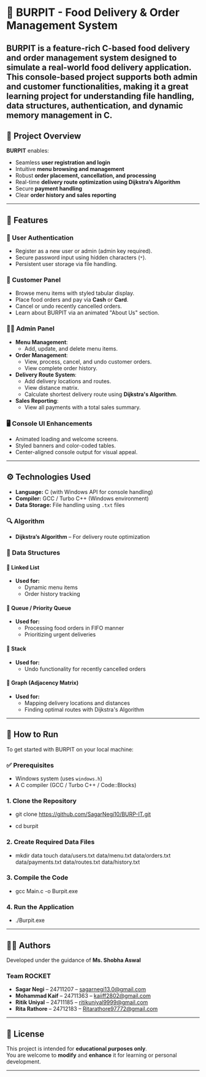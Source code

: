 
# 🍔 BURPIT - Food Delivery & Order Management System 

**BURPIT** is a feature-rich C-based food delivery and order management system designed to simulate a real-world food delivery application. This console-based project supports both **admin** and **customer** functionalities, making it a great learning project for understanding file handling, data structures, authentication, and dynamic memory management in C.
---
## 🔧 Project Overview
**BURPIT** enables:
- Seamless **user registration and login**
- Intuitive **menu browsing and management**
- Robust **order placement, cancellation, and processing**
- Real-time **delivery route optimization using Dijkstra’s Algorithm**
- Secure **payment handling**
- Clear **order history and sales reporting**
---
## 🚀 Features

### 🔐 User Authentication
- Register as a new user or admin (admin key required).
- Secure password input using hidden characters (`*`).
- Persistent user storage via file handling.

### 🧑 Customer Panel
- Browse menu items with styled tabular display.
- Place food orders and pay via **Cash** or **Card**.
- Cancel or undo recently cancelled orders.
- Learn about BURPIT via an animated "About Us" section.

### 👨‍💼 Admin Panel
- **Menu Management**:
  - Add, update, and delete menu items.
- **Order Management**:
  - View, process, cancel, and undo customer orders.
  - View complete order history.
- **Delivery Route System**:
  - Add delivery locations and routes.
  - View distance matrix.
  - Calculate shortest delivery route using **Dijkstra's Algorithm**.
- **Sales Reporting**:
  - View all payments with a total sales summary.

### 🖥️ Console UI Enhancements
- Animated loading and welcome screens.
- Styled banners and color-coded tables.
- Center-aligned console output for visual appeal.
---

## ⚙️ Technologies Used

- **Language:** C (with Windows API for console handling)
- **Compiler:** GCC / Turbo C++ (Windows environment)
- **Data Storage:** File handling using `.txt` files

### 🔍 Algorithm
- **Dijkstra’s Algorithm** – For delivery route optimization

### 🧠 Data Structures

#### 🔹 Linked List
- **Used for:**
  - Dynamic menu items
  - Order history tracking

#### 🔹 Queue / Priority Queue
- **Used for:**
  - Processing food orders in FIFO manner
  - Prioritizing urgent deliveries

#### 🔹 Stack
- **Used for:**
  - Undo functionality for recently cancelled orders

#### 🔹 Graph (Adjacency Matrix)
- **Used for:**
  - Mapping delivery locations and distances
  - Finding optimal routes with Dijkstra's Algorithm


---

## 🧪 How to Run

To get started with BURPIT on your local machine:

### ✅ Prerequisites
- Windows system (uses `windows.h`)
- A C compiler (GCC / Turbo C++ / Code::Blocks)

### 1. Clone the Repository

- git clone https://github.com/SagarNegi10/BURP-IT.git

- cd burpit

### 2. Create Required Data Files

- mkdir data touch data/users.txt data/menu.txt data/orders.txt data/payments.txt data/routes.txt data/history.txt

### 3. Compile the Code

- gcc Main.c -o Burpit.exe

### 4. Run the Application

- ./Burpit.exe

---
## 👨‍💻 Authors

Developed under the guidance of **Ms. Shobha Aswal**

### Team ROCKET

- **Sagar Negi** – 24711207 – sagarnegi13.0@gmail.com  
- **Mohammad Kaif** – 24711363 – kaiiff2802@gmail.com  
- **Ritik Uniyal** – 24711185 – ritikuniyal9999@gmail.com  
- **Rita Rathore** – 24712183 – Ritarathore97772@gmail.com
---

## 📜 License

This project is intended for **educational purposes only**.  
You are welcome to **modify** and **enhance** it for learning or personal development.

---

